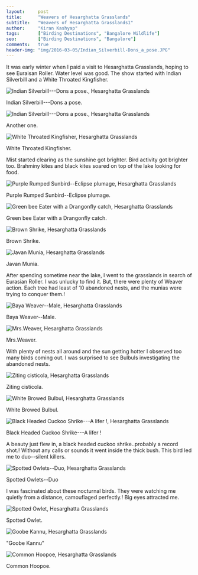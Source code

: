 ```yaml
---
layout:     post
title:      "Weavers of Hesarghatta Grasslands"
subtitle:   "Weavers of Hesarghatta Grasslands1"
author:     "Kiran Kashyap"
tags:       ["Birding Destinations", "Bangalore Wildlife"]
seo:		["Birding Destinations", "Bangalore"]
comments:   true
header-img: "img/2016-03-05/Indian_Silverbill-Dons_a_pose.JPG"
---
```


<p>It was early winter when I paid a visit to Hesarghatta Grasslands, hoping to see Euraisan Roller. Water level was good. The show started with Indian Silverbill and a White Throated Kingfisher. 
</p>

<img src="{{ site.baseurl }}/img/2016-03-05/Indian_Silverbill-Dons_a_pose.JPG" alt="Indian Silverbill---Dons a pose., Hesarghatta Grasslands">

<p>
Indian Silverbill---Dons a pose.
</p>

<img src="{{ site.baseurl }}/img/2016-03-05/Indian_Silverbill-Dons_a_pose1.JPG" alt="Indian Silverbill---Dons a pose., Hesarghatta Grasslands">

<p>
Another one.
</p>

<img src="{{ site.baseurl }}/img/2016-03-05/White_Throated_Kingfisher.JPG" alt="White Throated Kingfisher, Hesarghatta Grasslands">

<p>
White Throated Kingfisher.
</p>
<p>
Mist started clearing as the sunshine got brighter. Bird activity got brighter too. Brahminy kites and black kites soared on top of the lake looking for food.
</p>

<img src="{{ site.baseurl }}/img/2016-03-05/Purple_Rumped_Sunbird--Eclipse_plumage.JPG" alt="Purple Rumped Sunbird--Eclipse plumage, Hesarghatta Grasslands">

<p>
Purple Rumped Sunbird--Eclipse plumage.
</p>

<img src="{{ site.baseurl }}/img/2016-03-05/Green_bee_Eater_with_a_Drangonfly_catch.JPG" alt="Green bee Eater with a Drangonfly catch, Hesarghatta Grasslands">

<p>
Green bee Eater with a Drangonfly catch.
</p>

<img src="{{ site.baseurl }}/img/2016-03-05/Brown_Shrike.JPG" alt="Brown Shrike, Hesarghatta Grasslands">

<p>
Brown Shrike.
</p>

<img src="{{ site.baseurl }}/img/2016-03-05/Javan_Munia.JPG" alt="Javan Munia, Hesarghatta Grasslands">

<p>
Javan Munia.
</p>

<p>
After spending sometime near the lake, I went to the grasslands in search of Eurasian Roller. I was unlucky to find it. But, there were plenty of Weaver action. Each tree had least of 10 abandoned nests, and the munias were trying to conquer them.!
</p>

<img src="{{ site.baseurl }}/img/2016-03-05/Baya_Weaver--Male.JPG" alt="Baya Weaver--Male, Hesarghatta Grasslands">

<p>
Baya Weaver--Male.
</p>

<img src="{{ site.baseurl }}/img/2016-03-05/Mrs.Weaver.JPG" alt="Mrs.Weaver, Hesarghatta Grasslands">

<p>
Mrs.Weaver.
</p>
<p>
With plenty of nests all around and the sun getting hotter I observed too many birds coming out. I was surprised to see Bulbuls investigating the abandoned nests.
</p>

<img src="{{ site.baseurl }}/img/2016-03-05/Ziting_cisticola.JPG" alt="Ziting cisticola, Hesarghatta Grasslands">

<p>
Ziting cisticola.
</p>

<img src="{{ site.baseurl }}/img/2016-03-05/White_Browed_Bulbul.JPG" alt="White Browed Bulbul, Hesarghatta Grasslands">

<p>
White Browed Bulbul.
</p>

<img src="{{ site.baseurl }}/img/2016-03-05/Black_Headed_Cuckoo_Shrike---A_lifer.JPG" alt="Black Headed Cuckoo Shrike---A lifer !, Hesarghatta Grasslands">

<p>
Black Headed Cuckoo Shrike---A lifer !
</p>

<p>
A beauty just flew in, a black headed cuckoo shrike..probably a record shot.! Without any calls or sounds it went inside the thick bush. This bird led me to duo--silent killers.
</p>

<img src="{{ site.baseurl }}/img/2016-03-05/Spotted_Owlets--Duo.JPG" alt="Spotted Owlets--Duo, Hesarghatta Grasslands">

<p>
Spotted Owlets--Duo
</p>
<p>
I was fascinated about these nocturnal birds. They were watching me quietly from a distance, camouflaged perfectly.! Big eyes attracted me.
</p>

<img src="{{ site.baseurl }}/img/2016-03-05/Spotted_Owlet.JPG" alt="Spotted Owlet, Hesarghatta Grasslands">

<p>
Spotted Owlet.
</p>

<img src="{{ site.baseurl }}/img/2016-03-05/Goobe_Kannu.JPG" alt="Goobe Kannu, Hesarghatta Grasslands">

<p>
"Goobe Kannu"
</p>

<img src="{{ site.baseurl }}/img/2016-03-05/Common_Hoopoe.JPG" alt="Common Hoopoe, Hesarghatta Grasslands">

<p>
Common Hoopoe.
</p>

